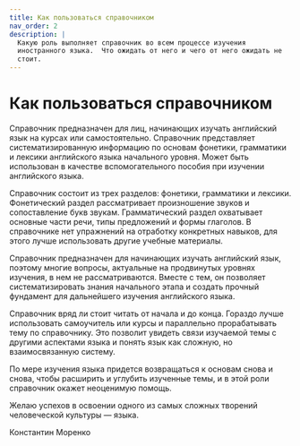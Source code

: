 ```yaml
---
title: Как пользоваться справочником
nav_order: 2
description: |
  Какую роль выполняет справочник во всем процессе изучения
  иностранного языка.  Что ожидать от него и чего от него ожидать не
  стоит.
---
```


# Как пользоваться справочником

Справочник предназначен для лиц, начинающих изучать английский язык на
курсах или самостоятельно.  Справочник представляет
систематизированную информацию по основам фонетики, грамматики и
лексики английского языка начального уровня.  Может быть использован в
качестве вспомогательного пособия при изучении английского языка.

Справочник состоит из трех разделов: фонетики, грамматики и лексики.
Фонетический раздел рассматривает произношение звуков и сопоставление
букв звукам.  Грамматический раздел охватывает основные части речи,
типы предложений и формы глаголов.  В справочнике нет упражнений на
отработку конкретных навыков, для этого лучше использовать другие
учебные материалы.

Справочник предназначен для начинающих изучать английский язык,
поэтому многие вопросы, актуальные на продвинутых уровнях изучения, в
нем не рассматриваются.  Вместе с тем, он позволяет систематизировать
знания начального этапа и создать прочный фундамент для дальнейшего
изучения английского языка.

Справочник вряд ли стоит читать от начала и до конца.  Гораздо лучше
использовать самоучитель или курсы и параллельно прорабатывать тему по
справочнику.  Это позволит увидеть связи изучаемой темы с другими
аспектами языка и понять язык как сложную, но взаимосвязанную систему.

По мере изучения языка придется возвращаться к основам снова и снова,
чтобы расширить и углубить изученные темы, и в этой роли справочник
окажет неоценимую помощь.

Желаю успехов в освоении одного из самых сложных творений человеческой
культуры — языка.

Константин Моренко
